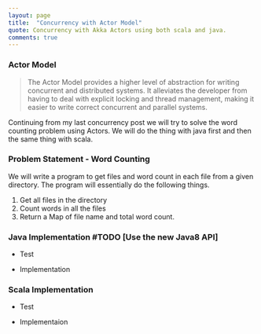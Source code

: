 ```yaml
---
layout: page
title:  "Concurrency with Actor Model"
quote: Concurrency with Akka Actors using both scala and java.
comments: true
---
```

  
### Actor Model

> The Actor Model provides a higher level of abstraction for writing concurrent and distributed systems. It alleviates the developer from having to deal with explicit locking and thread management, making it easier to write correct concurrent and parallel systems.

Continuing from my last concurrency post we will try to solve the word counting problem using Actors. We will do the thing with java first and then the same thing with scala. 

### Problem Statement - Word Counting

We will write a program to get files and word count in each file from a given directory.
The program will essentially do the following things.

1. Get all files in the directory
2. Count words in all the files
3. Return a Map of file name and total word count.

### Java Implementation #TODO [Use the new Java8 API]

- Test

<script src="https://gist.github.com/kunalkanojia/8202d0690208949054eee8b88cec8da2.js"></script>

- Implementation

<script src="https://gist.github.com/kunalkanojia/a540eef7eafe00dd253f18e9351367f6.js"></script>

### Scala Implementation

 - Test
 
 <script src="https://gist.github.com/kunalkanojia/918becb053956ad24ceba24bb12f3134.js"></script>

 - Implementaion

<script src="https://gist.github.com/kunalkanojia/36bacddf2b4a947e215580b68c660878.js"></script>
